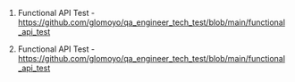 
1. Functional API Test - https://github.com/glomoyo/qa_engineer_tech_test/blob/main/functional_api_test

2. Functional API Test - https://github.com/glomoyo/qa_engineer_tech_test/blob/main/functional_api_test
